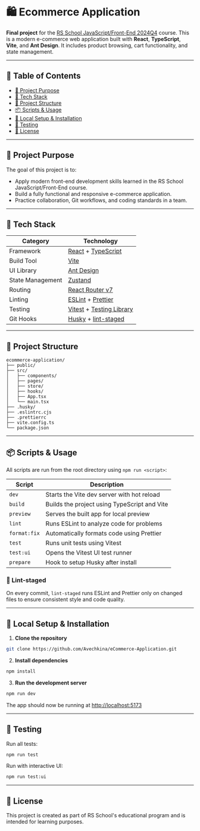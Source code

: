 # 🛍️ Ecommerce Application

**Final project** for the [RS School JavaScript/Front-End 2024Q4](https://rs.school/) course. This is a modern e-commerce web application built with **React**, **TypeScript**, **Vite**, and **Ant Design**. It includes product browsing, cart functionality, and state management.

---

## 📌 Table of Contents

- [📖 Project Purpose](#-project-purpose)
- [🚀 Tech Stack](#-tech-stack)
- [📂 Project Structure](#-project-structure)
- [📦 Scripts & Usage](#-scripts--usage)
- [🔧 Local Setup & Installation](#-local-setup--installation)
- [🧪 Testing](#-testing)
- [📄 License](#-license)

---

## 📖 Project Purpose

The goal of this project is to:

- Apply modern front-end development skills learned in the RS School JavaScript/Front-End course.
- Build a fully functional and responsive e-commerce application.
- Practice collaboration, Git workflows, and coding standards in a team.

---

## 🚀 Tech Stack

| Category         | Technology                                                                                          |
| ---------------- | --------------------------------------------------------------------------------------------------- |
| Framework        | [React](https://reactjs.org/) + [TypeScript](https://www.typescriptlang.org/)                       |
| Build Tool       | [Vite](https://vitejs.dev/)                                                                         |
| UI Library       | [Ant Design](https://ant.design/)                                                                   |
| State Management | [Zustand](https://zustand-demo.pmnd.rs/)                                                            |
| Routing          | [React Router v7](https://reactrouter.com/)                                                         |
| Linting          | [ESLint](https://eslint.org/) + [Prettier](https://prettier.io/)                                    |
| Testing          | [Vitest](https://vitest.dev/) + [Testing Library](https://testing-library.com/)                     |
| Git Hooks        | [Husky](https://typicode.github.io/husky/#/) + [lint-staged](https://github.com/okonet/lint-staged) |

---

## 📂 Project Structure

```
ecommerce-application/
├── public/
├── src/
│   ├── components/
│   ├── pages/
│   ├── store/
│   ├── hooks/
│   ├── App.tsx
│   └── main.tsx
├── .husky/
├── .eslintrc.cjs
├── .prettierrc
├── vite.config.ts
└── package.json
```

---

## 📦 Scripts & Usage

All scripts are run from the root directory using `npm run <script>`:

| Script       | Description                                  |
| ------------ | -------------------------------------------- |
| `dev`        | Starts the Vite dev server with hot reload   |
| `build`      | Builds the project using TypeScript and Vite |
| `preview`    | Serves the built app for local preview       |
| `lint`       | Runs ESLint to analyze code for problems     |
| `format:fix` | Automatically formats code using Prettier    |
| `test`       | Runs unit tests using Vitest                 |
| `test:ui`    | Opens the Vitest UI test runner              |
| `prepare`    | Hook to setup Husky after install            |

### 🧹 Lint-staged

On every commit, `lint-staged` runs ESLint and Prettier only on changed files to ensure consistent style and code quality.

---

## 🔧 Local Setup & Installation

1. **Clone the repository**

```bash
git clone https://github.com/Avechkina/eCommerce-Application.git
```

2. **Install dependencies**

```bash
npm install
```

3. **Run the development server**

```bash
npm run dev
```

The app should now be running at [http://localhost:5173](http://localhost:5173)

---

## 🧪 Testing

Run all tests:

```bash
npm run test
```

Run with interactive UI:

```bash
npm run test:ui
```

---

## 📄 License

This project is created as part of RS School's educational program and is intended for learning purposes.
